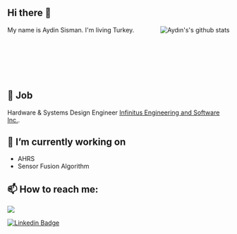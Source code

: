 ## Hi there 👋

<img align="right" src="https://github-readme-stats.vercel.app/api?username=aydnssman&show_icons=true&theme=synthwave" alt="Aydın's's github stats" /></a>
My name is Aydin Sisman. I'm living Turkey.

</br></br></br></br></br>

💼 Job
---
Hardware & Systems Design Engineer [Infinitus Engineering and Software Inc.](https://www.linkedin.com/company/infinitus-engineering-and-software-inc/).

🔭 I’m currently working on
---
- AHRS
- Sensor Fusion Algorithm


📫 How to reach me:
---
<a href="mailto:aydnssman@gmail.com?"><img src="https://img.shields.io/badge/mail-%23DD0031.svg?&style=for-the-badge&logo=yandex&logoColor=white"/></a>

[![Linkedin Badge](https://img.shields.io/badge/linkedin-blue?style=for-the-badge&logo=linkedin)](https://www.linkedin.com/in/aydinsisman/)

<!---
aydnssman/aydnssman is a ✨ special ✨ repository because its `README.md` (this file) appears on your GitHub profile.
You can click the Preview link to take a look at your changes.

- 👋 Hi, I’m @aydnssman
- 👀 I’m interested in ...
- 🌱 I’m currently learning ...
- 💞️ I’m looking to collaborate on ...
- 📫 How to reach me ...

--->
